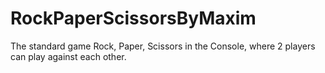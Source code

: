 # RockPaperScissorsByMaxim
The standard game Rock, Paper, Scissors in the Console, where 2 players can play against each other.

